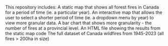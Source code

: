 This repository includes:
A static map that shows all forest fires in Canada for a period of time (ie. a particular year).
An interactive map that allows the user to select a shorter period of time (ie. a dropdown menu by year) to view more granular data.
A bar chart that shows more granularity - the  number of fires at a provincial level.
An HTML file showing the results from the static map code
The full dataset of Canada wildfires from 1945-2023 (all fires > 200ha in size)
